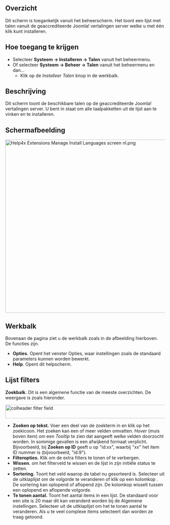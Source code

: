 <!-- Filename: Help4.x:Extensions_Extension_Manager_Languages / Display title: Extensies - Extensiebeheer - Beheer talen -->

## Overzicht

Dit scherm is toegankelijk vanuit het beheerscherm. Het toont een lijst
met talen vanuit de geaccrediteerde Joomla! vertalingen server welke u
met één klik kunt installeren.

## Hoe toegang te krijgen

- Selecteer **Systeem → Installeren → Talen** vanuit het
  beheermenu.
- Of selecteer **Systeem → Beheer → Talen** vanuit het
  beheermenu en dan...
  - Klik op de *Installeer Talen* knop in de werkbalk.

## Beschrijving

Dit scherm toont de beschikbare talen op de geaccrediteerde Joomla!
vertalingen server. U bent in staat om alle taalpakketten uit de lijst
aan te vinken en te installeren.

## Schermafbeelding

<img
src="https://docs.joomla.org/images/thumb/7/73/Help4x-Extensions-Manage-Install-Languages-screen-nl.png/800px-Help4x-Extensions-Manage-Install-Languages-screen-nl.png"
decoding="async"
srcset="https://docs.joomla.org/images/thumb/7/73/Help4x-Extensions-Manage-Install-Languages-screen-nl.png/1200px-Help4x-Extensions-Manage-Install-Languages-screen-nl.png 1.5x, https://docs.joomla.org/images/7/73/Help4x-Extensions-Manage-Install-Languages-screen-nl.png 2x"
data-file-width="1351" data-file-height="925" width="800" height="548"
alt="Help4x Extensions Manage Install Languages screen nl.png" />

## Werkbalk

Bovenaan de pagina ziet u de werkbalk zoals in de afbeelding hierboven.
De functies zijn.

- **Opties.** Opent het venster Opties, waar instellingen zoals de
  standaard parameters kunnen worden bewerkt.
- **Help**. Opent dit helpscherm.

## Lijst filters

**Zoekbalk.** Dit is een algemene functie van de meeste overzichten. De
weergave is zoals hieronder.

<img
src="https://docs.joomla.org/images/thumb/8/88/Help-4x-colheader-filter-field-nl.png/600px-Help-4x-colheader-filter-field-nl.png"
decoding="async"
srcset="https://docs.joomla.org/images/8/88/Help-4x-colheader-filter-field-nl.png 1.5x"
data-file-width="848" data-file-height="61" width="600" height="43"
alt="colheader filter field" />

- **Zoeken op tekst.** Voer een deel van de zoekterm in en klik op het
  zoekicoon. Het zoeken kan een of meer velden omvatten. *Hover* (muis
  boven item) om een *Tooltip* te zien dat aangeeft welke velden
  doorzocht worden. In sommige gevallen is een afwijkend formaat
  verplicht. Bijvoorbeeld, bij **Zoeken op ID** geeft u op "id:xx",
  waarbij "xx" het item ID nummer is (bijvoorbeeld, "id:9").
- **Filteropties.** Klik om de extra filters te tonen of te verbergen.
- **Wissen.** om het filterveld te wissen en de lijst in zijn initiële
  status te zetten.
- **Sortering.** Toont het veld waarop de tabel nu gesorteerd is.
  Selecteer uit de uitklaplijst om de volgorde te veranderen of klik op
  een kolomkop . De sortering kan oplopend of aflopend zijn. De kolomkop
  wisselt tussen een oplopend en aflopende volgorde.
- **Te tonen aantal.** Toont het aantal items in een lijst. De standaard
  voor een site is 20 maar dit kan veranderd worden bij de Algemene
  instellingen. Selecteer uit de uitklaplijst om het te tonen aantal te
  veranderen. Als u te veel complexe items selecteert dan worden ze
  traag getoond.
